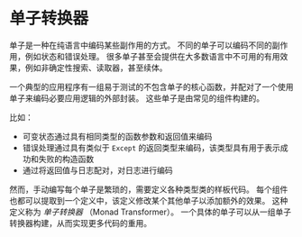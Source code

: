 <!-- # Monad Transformers -->
# 单子转换器

<!-- A monad is a way to encode some collection of side effects in a pure language.
Different monads provide different effects, such as state and error handling.
Many monads even provide useful effects that aren't available in most languages, such as nondeterministic searches, readers, and even continuations. -->

单子是一种在纯语言中编码某些副作用的方式。
不同的单子可以编码不同的副作用，例如状态和错误处理。
很多单子甚至会提供在大多数语言中不可用的有用效果，例如非确定性搜索、读取器，甚至续体。

<!-- A typical application has a core set of easily testable functions written without monads paired with an outer wrapper that uses a monad to encode the necessary application logic.
These monads are constructed from well-known components. -->

一个典型的应用程序有一组易于测试的不包含单子的核心函数，并配对了一个使用单子来编码必要应用逻辑的外部封装。
这些单子是由常见的组件构建的。

<!-- For example:
- Mutable state is encoded with a function parameter and a return value that have the same type
- Error handling is encoded by having a return type that is similar to `Except`, with constructors for success and failure
- Logging is encoded by pairing the return value with the log -->

比如：
- 可变状态通过具有相同类型的函数参数和返回值来编码
- 错误处理通过具有类似于 `Except` 的返回类型来编码，该类型具有用于表示成功和失败的构造函数
- 通过将返回值与日志配对，对日志进行编码

<!-- Writing each monad by hand is tedious, however, involving boilerplate definitions of the various type classes.
Each of these components can also be extracted to a definition that modifies some other monad to add an additional effect.
Such a definition is called a _monad transformer_.
A concrete monad can be build from a collection of monad transformers, which enables much more code re-use. -->

然而，手动编写每个单子是繁琐的，需要定义各种类型类的样板代码。
每个组件也都可以提取到一个定义中，该定义修改某个其他单子以添加额外的效果。
这种定义称为 _单子转换器_ （Monad Transformer）。
一个具体的单子可以从一组单子转换器构建，从而实现更多代码的重用。